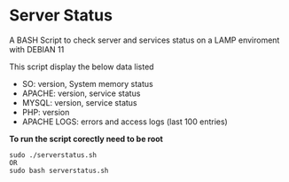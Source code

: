 # Server Status
A BASH Script to check server and services status on a LAMP enviroment with DEBIAN 11

This script display the below data listed

- SO: version, System memory status
- APACHE: version, service status
- MYSQL: version, service status
- PHP: version
- APACHE LOGS: errors and access logs (last 100 entries)

**To run the script corectly need to be root**

```
sudo ./serverstatus.sh 
OR
sudo bash serverstatus.sh
```
